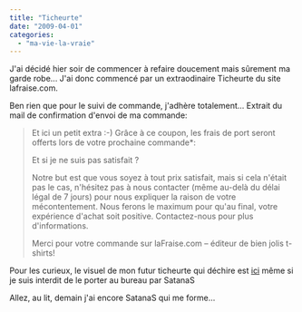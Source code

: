 ```yaml
---
title: "Ticheurte"
date: "2009-04-01"
categories: 
  - "ma-vie-la-vraie"
---
```


J'ai décidé hier soir de commencer à refaire doucement mais sûrement ma garde robe... J'ai donc commencé par un extraodinaire Ticheurte du site lafraise.com.

Ben rien que pour le suivi de commande, j'adhère totalement... Extrait du mail de confirmation d'envoi de ma commande:

> Et ici un petit extra :-) Grâce à ce coupon, les frais de port seront offerts lors de votre prochaine commande\*:
> 
> Et si je ne suis pas satisfait ?
> 
> Notre but est que vous soyez à tout prix satisfait, mais si cela n'était pas le cas, n'hésitez pas à nous contacter (même au-delà du délai légal de 7 jours) pour nous expliquer la raison de votre mécontentement. Nous ferons le maximum pour qu'au final, votre expérience d'achat soit positive. Contactez-nous pour plus d'informations.
> 
> Merci pour votre commande sur laFraise.com – éditeur de bien jolis t-shirts!

Pour les curieux, le visuel de mon futur ticheurte qui déchire est [ici](http://www.lafraise.com/contest.php?op=lafraise_article&lang=fr&article_id=8775465) même si je suis interdit de le porter au bureau par SatanaS

Allez, au lit, demain j'ai encore SatanaS qui me forme...
